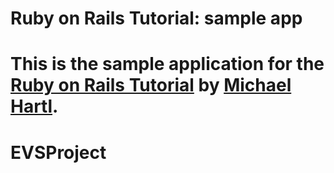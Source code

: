 # Ruby on Rails Tutorial: sample app

This is the sample application for the [Ruby on Rails Tutorial](http://railstutorial.org/) by [Michael Hartl](http://michaelhartl.com/).
=======
EVSProject
==========
